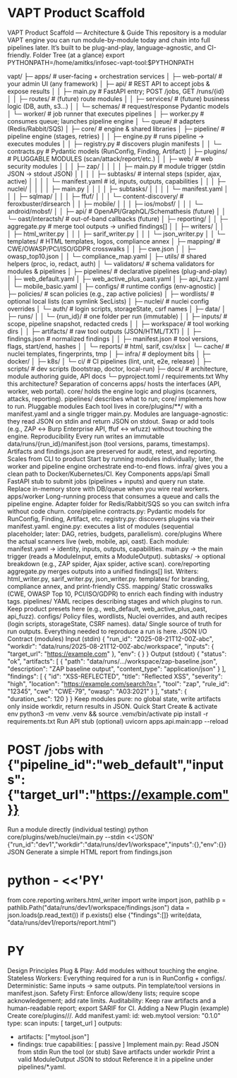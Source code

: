 # VAPT Product Scaffold

VAPT Product Scaffold — Architecture & Guide
This repository is a modular VAPT engine you can run module-by-module today and chain into full pipelines later. It’s built to be plug-and-play, language-agnostic, and CI-friendly.
Folder Tree (at a glance)
export PYTHONPATH=/home/amitks/infosec-vapt-tool:$PYTHONPATH

vapt/
├─ apps/                              # user-facing + orchestration services
│  ├─ web-portal/                     # your admin UI (any framework)
│  ├─ api/                            # REST API to accept jobs & expose results
│  │  ├─ main.py                      # FastAPI entry; POST /jobs, GET /runs/{id}
│  │  ├─ routes/                      # (future) route modules
│  │  ├─ services/                    # (future) business logic (DB, auth, s3…)
│  │  └─ schemas/                     # request/response Pydantic models
│  └─ worker/                         # job runner that executes pipelines
│     ├─ worker.py                    # consumes queue; launches pipeline engine
│     └─ queue/                       # adapters (Redis/Rabbit/SQS)
│
├─ core/                              # engine & shared libraries
│  ├─ pipeline/                       # pipeline engine (stages, retries)
│  │  ├─ engine.py                    # runs pipeline -> executes modules
│  │  ├─ registry.py                  # discovers plugin manifests
│  │  └─ contracts.py                 # Pydantic models (RunConfig, Finding, Artifact)
│  ├─ plugins/                        # PLUGGABLE MODULES (scan/attack/report/etc.)
│  │  ├─ web/                         # web security modules
│  │  │  ├─ zap/
│  │  │  │  ├─ main.py                # module trigger (stdin JSON -> stdout JSON)
│  │  │  │  ├─ subtasks/              # internal steps (spider, ajax, active)
│  │  │  │  └─ manifest.yaml          # id, inputs, outputs, capabilities
│  │  │  ├─ nuclei/
│  │  │  │  ├─ main.py
│  │  │  │  ├─ subtasks/
│  │  │  │  └─ manifest.yaml
│  │  │  ├─ sqlmap/
│  │  │  ├─ ffuf/
│  │  │  └─ content-discovery/        # feroxbuster/dirsearch
│  │  ├─ mobile/
│  │  │  ├─ ios/mobsf/
│  │  │  └─ android/mobsf/
│  │  ├─ api/                         # OpenAPI/GraphQL/Schemathesis (future)
│  │  └─ oast/interactsh/             # out-of-band callbacks (future)
│  ├─ reporting/
│  │  ├─ aggregate.py                 # merge tool outputs -> unified findings[]
│  │  ├─ writers/
│  │  │  ├─ html_writer.py
│  │  │  ├─ sarif_writer.py
│  │  │  └─ json_writer.py
│  │  └─ templates/                   # HTML templates, logos, compliance annex
│  ├─ mapping/                        # CWE/OWASP/PCI/ISO/GDPR crosswalks
│  │  ├─ cwe.json
│  │  ├─ owasp_top10.json
│  │  └─ compliance_map.yaml
│  ├─ utils/                          # shared helpers (proc, io, redact, auth)
│  └─ validators/                     # schema validators for modules & pipelines
│
├─ pipelines/                         # declarative pipelines (plug-and-play)
│  ├─ web_default.yaml
│  ├─ web_active_plus_oast.yaml
│  ├─ api_fuzz.yaml
│  └─ mobile_basic.yaml
│
├─ configs/                           # runtime configs (env-agnostic)
│  ├─ policies/                       # scan policies (e.g., zap active policies)
│  ├─ wordlists/                      # optional local lists (can symlink SecLists)
│  ├─ nuclei/                         # nuclei config overrides
│  └─ auth/                           # login scripts, storageState, csrf names
│
├─ data/
│  ├─ runs/
│  │  └─ {run_id}/                    # one folder per run (immutable)
│  │     ├─ inputs/                   # scope, pipeline snapshot, redacted creds
│  │     ├─ workspace/                # tool working dirs
│  │     ├─ artifacts/                # raw tool outputs (JSON/HTML/TXT)
│  │     ├─ findings.json             # normalized findings
│  │     ├─ manifest.json             # tool versions, flags, start/end, hashes
│  │     └─ reports/                  # html, sarif, csv/xlsx
│  └─ cache/                          # nuclei templates, fingerprints, tmp
│
├─ infra/                             # deployment bits
│  ├─ docker/
│  ├─ k8s/
│  └─ ci/                             # CI pipelines (lint, unit, e2e, release)
│
├─ scripts/                           # dev scripts (bootstrap, doctor, local-run)
├─ docs/                              # architecture, module authoring guide, API docs
└─ pyproject.toml / requirements.txt
Why this architecture?
Separation of concerns
apps/ hosts the interfaces (API, worker, web portal).
core/ holds the engine logic and plugins (scanners, attacks, reporting).
pipelines/ describes what to run; core/ implements how to run.
Pluggable modules
Each tool lives in core/plugins/**/ with a manifest.yaml and a single trigger main.py.
Modules are language-agnostic: they read JSON on stdin and return JSON on stdout.
Swap or add tools (e.g., ZAP ↔︎ Burp Enterprise API, ffuf ↔︎ wfuzz) without touching the engine.
Reproducibility
Every run writes an immutable data/runs/{run_id}/manifest.json (tool versions, params, timestamps).
Artifacts and findings.json are preserved for audit, retest, and reporting.
Scales from CLI to product
Start by running modules individually; later, the worker and pipeline engine orchestrate end-to-end flows.
infra/ gives you a clean path to Docker/Kubernetes/CI.
Key Components
apps/api
Small FastAPI stub to submit jobs (pipelines + inputs) and query run state.
Replace in-memory store with DB/queue when you wire real workers.
apps/worker
Long-running process that consumes a queue and calls the pipeline engine.
Adapter folder for Redis/Rabbit/SQS so you can switch infra without code churn.
core/pipeline
contracts.py: Pydantic models for RunConfig, Finding, Artifact, etc.
registry.py: discovers plugins via their manifest.yaml.
engine.py: executes a list of modules (sequential placeholder; later: DAG, retries, budgets, parallelism).
core/plugins
Where the actual scanners live (web, mobile, api, oast).
Each module:
manifest.yaml → identity, inputs, outputs, capabilities.
main.py → the main trigger (reads a ModuleInput, emits a ModuleOutput).
subtasks/ → optional breakdown (e.g., ZAP spider, Ajax spider, active scan).
core/reporting
aggregate.py merges outputs into a unified findings[] list.
Writers: html_writer.py, sarif_writer.py, json_writer.py.
templates/ for branding, compliance annex, and print-friendly CSS.
mapping/
Static crosswalks (CWE, OWASP Top 10, PCI/ISO/GDPR) to enrich each finding with industry tags.
pipelines/
YAML recipes describing stages and which plugins to run.
Keep product presets here (e.g., web_default, web_active_plus_oast, api_fuzz).
configs/
Policy files, wordlists, Nuclei overrides, and auth recipes (login scripts, storageState, CSRF names).
data/
Single source of truth for run outputs. Everything needed to reproduce a run is here.
JSON I/O Contract (modules)
Input (stdin)
{
  "run_id": "2025-08-21T12-00Z-abc",
  "workdir": "data/runs/2025-08-21T12-00Z-abc/workspace",
  "inputs": { "target_url": "https://example.com" },
  "env": { }
}
Output (stdout)
{
  "status": "ok",
  "artifacts": [
    { "path": "data/runs/.../workspace/zap-baseline.json",
      "description": "ZAP baseline output",
      "content_type": "application/json" }
  ],
  "findings": [
    { "id": "XSS-REFLECTED",
      "title": "Reflected XSS",
      "severity": "high",
      "location": "https://example.com/search?q=",
      "tool": "zap",
      "rule_id": "12345",
      "cwe": "CWE-79",
      "owasp": "A03:2021" }
  ],
  "stats": { "duration_sec": 120 }
}
Keep modules pure: no global state, write artifacts only inside workdir, return results in JSON.
Quick Start
Create & activate env
python3 -m venv .venv && source .venv/bin/activate
pip install -r requirements.txt
Run API stub (optional)
uvicorn apps.api.main:app --reload
# POST /jobs with {"pipeline_id":"web_default","inputs":{"target_url":"https://example.com"}}
Run a module directly (individual testing)
python core/plugins/web/nuclei/main.py --stdin <<'JSON'
{"run_id":"dev1","workdir":"data/runs/dev1/workspace","inputs":{},"env":{}}
JSON
Generate a simple HTML report from findings.json
# python - <<'PY'
from core.reporting.writers.html_writer import write
import json, pathlib
p = pathlib.Path("data/runs/dev1/workspace/findings.json")
data = json.loads(p.read_text()) if p.exists() else {"findings":[]}
write(data, "data/runs/dev1/reports/report.html")
# PY
Design Principles
Plug & Play: Add modules without touching the engine.
Stateless Workers: Everything required for a run is in RunConfig + configs/.
Deterministic: Same inputs → same outputs. Pin template/tool versions in manifest.json.
Safety First: Enforce allow/deny lists; require scope acknowledgement; add rate limits.
Auditability: Keep raw artifacts and a human-readable report; export SARIF for CI.
Adding a New Plugin (example)
Create core/plugins/<domain>/<tool>/.
Add manifest.yaml:
id: web.mytool
version: "0.1.0"
type: scan
inputs: [ target_url ]
outputs:
  - artifacts: ["mytool.json"]
  - findings: true
capabilities: [ passive ]
Implement main.py:
Read JSON from stdin
Run the tool (or stub)
Save artifacts under workdir
Print a valid ModuleOutput JSON to stdout
Reference it in a pipeline under pipelines/*.yaml.